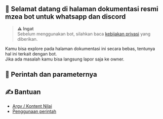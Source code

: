 ## 👋 Selamat datang di halaman dokumentasi resmi mzea bot untuk whatsapp dan discord

> **⚠️ Ingat** <br />
> Sebelum menggunakan bot, silahkan baca [kebijakan privasi](/mzea-bot/privacy) yang diberikan.

Kamu bisa explore pada halaman dokumentasi ini secara bebas, tentunya hal ini terkait dengan bot. <br />
Jika ada masalah kamu bisa langsung lapor saja ke owner.

## 🎲 Perintah dan parameternya

## ✍️ Bantuan
- [Argv / Kontent Nilai](/mzea-bot/usage-argv)
- [Penggunaan perintah](/mzea-bot/usage-cmd)
